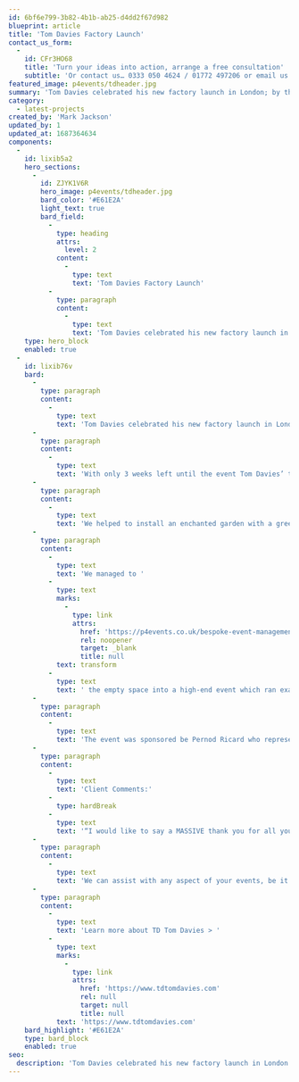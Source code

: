```yaml
---
id: 6bf6e799-3b82-4b1b-ab25-d4dd2f67d982
blueprint: article
title: 'Tom Davies Factory Launch'
contact_us_form:
  -
    id: CFr3HO68
    title: 'Turn your ideas into action, arrange a free consultation'
    subtitle: 'Or contact us… 0333 050 4624 / 01772 497206 or email us: info@p4events.co.uk'
featured_image: p4events/tdheader.jpg
summary: 'Tom Davies celebrated his new factory launch in London; by throwing an opening party for his consumers and friends, to celebrate his move from producing in China to producing his'
category:
  - latest-projects
created_by: 'Mark Jackson'
updated_by: 1
updated_at: 1687364634
components:
  -
    id: lixib5a2
    hero_sections:
      -
        id: ZJYK1V6R
        hero_image: p4events/tdheader.jpg
        bard_color: '#E61E2A'
        light_text: true
        bard_field:
          -
            type: heading
            attrs:
              level: 2
            content:
              -
                type: text
                text: 'Tom Davies Factory Launch'
          -
            type: paragraph
            content:
              -
                type: text
                text: 'Tom Davies celebrated his new factory launch in London; by throwing an opening party for his consumers and friends, to celebrate his move from producing in China to producing his sunglasses in the UK.'
    type: hero_block
    enabled: true
  -
    id: lixib76v
    bard:
      -
        type: paragraph
        content:
          -
            type: text
            text: 'Tom Davies celebrated his new factory launch in London; by throwing an opening party for his consumers and friends, to celebrate his move from producing in China to producing his sunglasses in the UK.'
      -
        type: paragraph
        content:
          -
            type: text
            text: 'With only 3 weeks left until the event Tom Davies’ team approached us to help them to transform an empty, white factory space into a stunning event area. We laid new carpets, installed drapes and installed a large stage with multi-level lighting, sound systems and visual effects.'
      -
        type: paragraph
        content:
          -
            type: text
            text: 'We helped to install an enchanted garden with a green carpet, wall graphics, floristry, an absinthe bar and lots of soft seating. We also installed a secret VIP tasting room with a white carpet, luxury bar and furnishings. Additionally, we installed a roof top bar, LEGO room and a spa area; where you could even get a complimentary back massage, if the partying gets a little bit too much!'
      -
        type: paragraph
        content:
          -
            type: text
            text: 'We managed to '
          -
            type: text
            marks:
              -
                type: link
                attrs:
                  href: 'https://p4events.co.uk/bespoke-event-management/event-theming/'
                  rel: noopener
                  target: _blank
                  title: null
            text: transform
          -
            type: text
            text: ' the empty space into a high-end event which ran exactly to plan. We added in smaller details such as a gas flambeuxs and logo backdrops, fabulous aerial artists, luxury toilet trailers and on-site staff to assist throughout the event.'
      -
        type: paragraph
        content:
          -
            type: text
            text: 'The event was sponsored be Pernod Ricard who represents brands such as Perrier Jouet Champagne which was enjoyed throughout the event.'
      -
        type: paragraph
        content:
          -
            type: text
            text: 'Client Comments:'
          -
            type: hardBreak
          -
            type: text
            text: '“I would like to say a MASSIVE thank you for all your help to make our event such a success. The team at Passion4Events are complete professionals and working with them was a real pleasure. Mark remained cool as a cucumber whilst we were flapping about like chickens and he helped us keep our heads throughout the party planning process and on the evening itself. So a big thank you from us!”'
      -
        type: paragraph
        content:
          -
            type: text
            text: 'We can assist with any aspect of your events, be it the full planning or on the day support, get in touch to see if we can be of assistance to you.'
      -
        type: paragraph
        content:
          -
            type: text
            text: 'Learn more about TD Tom Davies > '
          -
            type: text
            marks:
              -
                type: link
                attrs:
                  href: 'https://www.tdtomdavies.com'
                  rel: null
                  target: null
                  title: null
            text: 'https://www.tdtomdavies.com'
    bard_highlight: '#E61E2A'
    type: bard_block
    enabled: true
seo:
  description: 'Tom Davies celebrated his new factory launch in London by throwing an opening party for his consumers and friends, to celebrate his move from producing in China to producing his sunglasses in the UK. With only 3 weeks left until the event Tom Davies’ team approached us to help them to transform this empty white space.'
---
```


